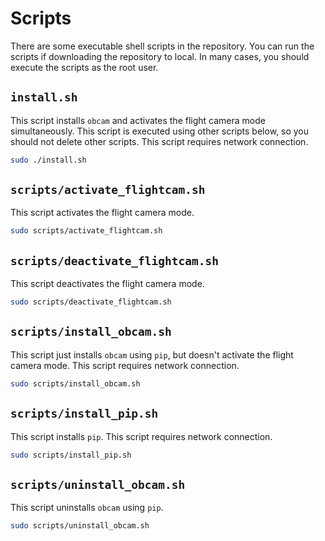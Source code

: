 # Scripts

There are some executable shell scripts in the repository. You can run the scripts if downloading the repository to local. In many cases, you should execute the scripts as the root user.

## `install.sh`

This script installs `obcam` and activates the flight camera mode simultaneously. This script is executed using other scripts below, so you should not delete other scripts. This script requires network connection.

```bash
sudo ./install.sh
```

## `scripts/activate_flightcam.sh`

This script activates the flight camera mode.

```bash
sudo scripts/activate_flightcam.sh
```

## `scripts/deactivate_flightcam.sh`

This script deactivates the flight camera mode.

```bash
sudo scripts/deactivate_flightcam.sh
```

## `scripts/install_obcam.sh`

This script just installs `obcam` using `pip`, but doesn't activate the flight camera mode. This script requires network connection.

```bash
sudo scripts/install_obcam.sh
```

## `scripts/install_pip.sh`

This script installs `pip`. This script requires network connection.

```bash
sudo scripts/install_pip.sh
```

## `scripts/uninstall_obcam.sh`

This script uninstalls `obcam` using `pip`.

```bash
sudo scripts/uninstall_obcam.sh
```
